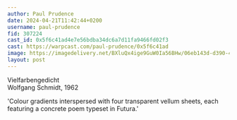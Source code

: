 ```yaml
---
author: Paul Prudence
date: 2024-04-21T11:42:44+0200
username: paul-prudence
fid: 307224
cast_id: 0x5f6c41ad4e7e56bdba34dc6a7d11fa9466fd02f3
cast: https://warpcast.com/paul-prudence/0x5f6c41ad
image: https://imagedelivery.net/BXluQx4ige9GuW0Ia56BHw/06eb143d-d390-4bbd-2e20-07b2024edb00/original
layout: post
---
```

Vielfarbengedicht  
Wolfgang Schmidt, 1962  
  
'Colour gradients interspersed with four transparent vellum sheets, each featuring a concrete poem typeset in Futura.'  

<img src='https://imagedelivery.net/BXluQx4ige9GuW0Ia56BHw/06eb143d-d390-4bbd-2e20-07b2024edb00/original' alt='' referrerpolicy='no-referrer'/>
<img src='https://imagedelivery.net/BXluQx4ige9GuW0Ia56BHw/1de6c9ba-072f-42f2-f197-976d38f1ac00/original' alt='' referrerpolicy='no-referrer'/>